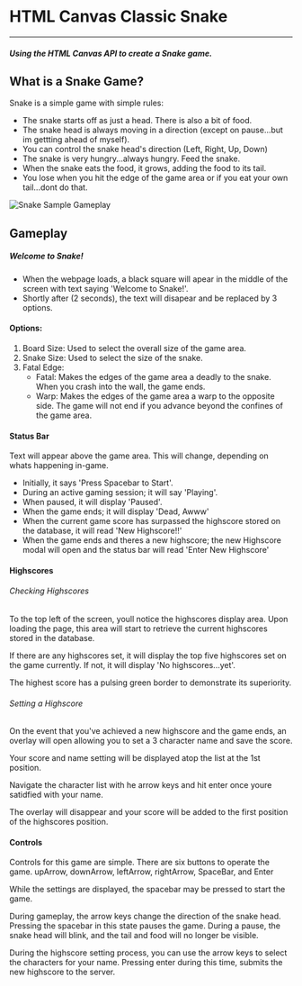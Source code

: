 # HTML Canvas Classic Snake

---

##### Using the HTML Canvas API to create a Snake game.
## What is a Snake Game?
Snake is a simple game with simple rules:
- The snake starts off as just a head. There is also a bit of food.
- The snake head is always moving in a direction (except on pause...but im gettting ahead of myself).
- You can control the snake head's direction (Left, Right, Up, Down)
- The snake is very hungry...always hungry. Feed the snake.
- When the snake eats the food, it grows, adding the food to its tail.
- You lose when you hit the edge of the game area or if you eat your own tail...dont do that.

![Snake Sample Gameplay](https://upload.wikimedia.org/wikipedia/commons/5/55/Snake_can_be_completed.gif)

## Gameplay

##### Welcome to Snake!

- When the webpage loads, a black square will apear in the middle of the screen with text saying 'Welcome to Snake!'.
- Shortly after (2 seconds), the text will disapear and be replaced by 3 options.

#### Options:
1. Board Size: Used to select the overall size of the game area.
2. Snake Size: Used to select the size of the snake.
3. Fatal Edge:
   - Fatal: Makes the edges of the game area a deadly to the snake. When you crash into the wall, the game ends.
   - Warp: Makes the edges of the game area a warp to the opposite side. The game will not end if you advance beyond the confines of the game area.

#### Status Bar
Text will appear above the game area. This will change, depending on whats happening in-game.
- Initially, it says 'Press Spacebar to Start'.
- During an active gaming session; it will say 'Playing'.
- When paused, it will display 'Paused'.
- When the game ends; it will display 'Dead, Awww'
- When the current game score has surpassed the highscore stored on the database, it will read 'New Highscore!!'
- When the game ends and theres a new highscore; the new Highscore modal will open and the status bar will read 'Enter New Highscore'

#### Highscores

###### Checking Highscores
To the top left of the screen, youll notice the highscores display area. Upon loading the page, this area will start to retrieve the current highscores stored in the database.

If there are any highscores set, it will display the top five highscores set on the game currently. If not, it will display 'No highscores...yet'.

The highest score has a pulsing green border to demonstrate its superiority.

###### Setting a Highscore 
On the event that you've achieved a new highscore and the game ends, an overlay will open allowing you to set a 3 character name and save the score.

Your score and name setting will be displayed atop the list at the 1st position. 

Navigate the character list with he arrow keys and hit enter once youre satidfied with your name.

The overlay will disappear and your score will be added to the first position of the highscores position.

#### Controls

Controls for this game are simple. There are six buttons to operate the game. upArrow, downArrow, leftArrow, rightArrow, SpaceBar, and Enter

While the settings are displayed, the spacebar may be pressed to start the game.

During gameplay, the arrow keys change the direction of the snake head. Pressing the spacebar in this state pauses the game. During a pause, the snake head will blink, and the tail and food will no longer be visible. 

During the highscore setting process, you can use the arrow keys to select the characters for your name. Pressing enter during this time, submits the new highscore to the server.
